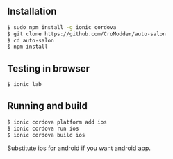 ## Installation

```bash
$ sudo npm install -g ionic cordova
$ git clone https://github.com/CroModder/auto-salon
$ cd auto-salon
$ npm install
```

## Testing in browser
```bash
$ ionic lab
```

## Running and build
```bash
$ ionic cordova platform add ios
$ ionic cordova run ios
$ ionic cordova build ios
```

Substitute ios for android if you want android app.

